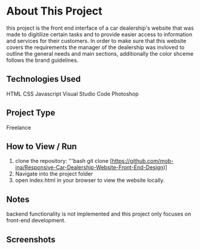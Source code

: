 # About This Project
 this project is the front end interface of a car dealership's website that was made to digitilize certain tasks and to provide easier access to information and services for their customers.
 In order to make sure that this website covers the requirements the manager of the dealership was invloved to outline the general needs and main sections, additionally the color shceme follows the brand guidelines.
 
 ## Technologies Used
 HTML
 CSS
 Javascript
 Visual Studio Code
 Photoshop

 ## Project Type
 Freelance

 ## How to View / Run
 1. clone the repository:
    '''bash
    git clone [https://github.com/mob-ina/Responsive-Car-Dealership-Website-Front-End-Design)]
 3. Navigate into the project folder
 4. open index.html in your browser to view the website locally.

 ## Notes
 backend functionality is not implemented and this project only focuses on front-end development.

 ## Screenshots
 
